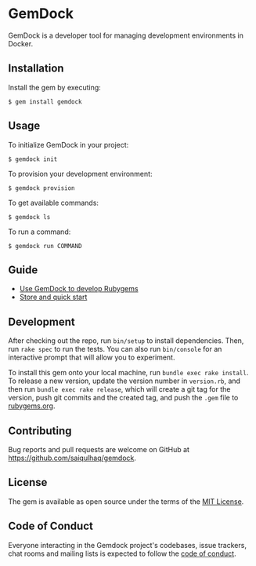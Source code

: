 # GemDock

GemDock is a developer tool for managing development environments in Docker.

## Installation

Install the gem by executing:

    $ gem install gemdock

## Usage

To initialize GemDock in your project:

    $ gemdock init

To provision your development environment:

    $ gemdock provision

To get available commands:

    $ gemdock ls

To run a command:

    $ gemdock run COMMAND

## Guide

* [Use GemDock to develop Rubygems](https://github.com/saiqulhaq/gemdock/blob/main/docs/gem-development-with-gemdoc-example.md)
* [Store and quick start](https://saiqulhaq.id/very-fast-ruby-gem-development-testing)
  
## Development

After checking out the repo, run `bin/setup` to install dependencies. Then, run `rake spec` to run the tests. You can also run `bin/console` for an interactive prompt that will allow you to experiment.

To install this gem onto your local machine, run `bundle exec rake install`. To release a new version, update the version number in `version.rb`, and then run `bundle exec rake release`, which will create a git tag for the version, push git commits and the created tag, and push the `.gem` file to [rubygems.org](https://rubygems.org).

## Contributing

Bug reports and pull requests are welcome on GitHub at https://github.com/saiqulhaq/gemdock.

## License

The gem is available as open source under the terms of the [MIT License](https://opensource.org/licenses/MIT).

## Code of Conduct

Everyone interacting in the Gemdock project's codebases, issue trackers, chat rooms and mailing lists is expected to follow the [code of conduct](https://github.com/saiqulhaq/gemdock/blob/main/CODE_OF_CONDUCT.md).
